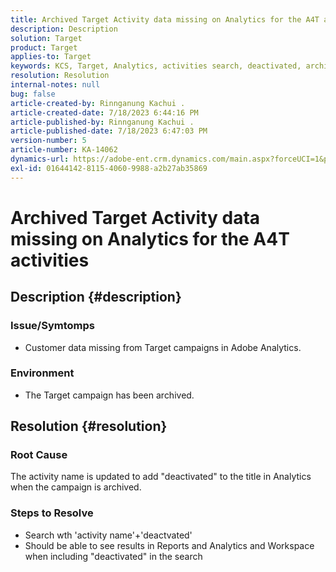```yaml
---
title: Archived Target Activity data missing on Analytics for the A4T activities
description: Description
solution: Target
product: Target
applies-to: Target
keywords: KCS, Target, Analytics, activities search, deactivated, archived
resolution: Resolution
internal-notes: null
bug: false
article-created-by: Rinnganung Kachui .
article-created-date: 7/18/2023 6:44:16 PM
article-published-by: Rinnganung Kachui .
article-published-date: 7/18/2023 6:47:03 PM
version-number: 5
article-number: KA-14062
dynamics-url: https://adobe-ent.crm.dynamics.com/main.aspx?forceUCI=1&pagetype=entityrecord&etn=knowledgearticle&id=dd715114-9b25-ee11-9cbd-6045bd006b4b
exl-id: 01644142-8115-4060-9988-a2b27ab35869
---
```

# Archived Target Activity data missing on Analytics for the A4T activities

## Description {#description}




### Issue/Symtomps



- Customer data missing from Target campaigns in Adobe Analytics.




### Environment



- The Target campaign has been archived.



## Resolution {#resolution}


### Root Cause



The activity name is updated to add "deactivated" to the title in Analytics when the campaign is archived.



### Steps to Resolve



- Search wth 'activity name'+'deactvated'
- Should be able to see results in Reports and Analytics and Workspace when including "deactivated" in the search
